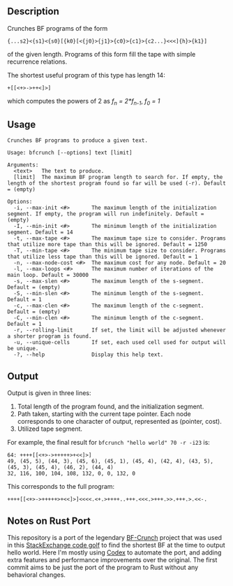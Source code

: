 
## Description

Crunches BF programs of the form
```
{...s2}<{s1}<{s0}[{k0}[<{j0}>{j1}>{c0}>{c1}>{c2...}<<<]{h}>{k1}]
```
of the given length. Programs of this form fill the tape with simple recurrence relations.

The shortest useful program of this type has length 14:
```
+[[<+>->++<]>]
```
which computes the powers of 2 as _f<sub>n</sub> = 2*f<sub>n-1</sub>_, _f<sub>0</sub> = 1_

## Usage

```
Crunches BF programs to produce a given text.

Usage: bfcrunch [--options] text [limit]

Arguments:
  <text>   The text to produce.
  [limit]  The maximum BF program length to search for. If empty, the length of the shortest program found so far will be used (-r). Default = (empty)

Options:
  -i, --max-init <#>       The maximum length of the initialization segment. If empty, the program will run indefinitely. Default = (empty)
  -I, --min-init <#>       The minimum length of the initialization segment. Default = 14
  -t, --max-tape <#>       The maximum tape size to consider. Programs that utilize more tape than this will be ignored. Default = 1250
  -T, --min-tape <#>       The minimum tape size to consider. Programs that utilize less tape than this will be ignored. Default = 1
  -n, --max-node-cost <#>  The maximum cost for any node. Default = 20
  -l, --max-loops <#>      The maximum number of iterations of the main loop. Default = 30000
  -s, --max-slen <#>       The maximum length of the s-segment. Default = (empty)
  -S, --min-slen <#>       The minimum length of the s-segment. Default = 1
  -c, --max-clen <#>       The maximum length of the c-segment. Default = (empty)
  -C, --min-clen <#>       The minimum length of the c-segment. Default = 1
  -r, --rolling-limit      If set, the limit will be adjusted whenever a shorter program is found.
  -u, --unique-cells       If set, each used cell used for output will be unique.
  -?, --help               Display this help text.
```

## Output ##

Output is given in three lines:
 1. Total length of the program found, and the initialization segment.
 2. Path taken, starting with the current tape pointer. Each node
    corresponds to one character of output, represented as (pointer,
    cost).
 3. Utilized tape segment.
 
For example, the final result for `bfcrunch "hello world" 70 -r -i23` is:
```
64: ++++[[<+>->+++++>+<<]>]
49, (45, 5), (44, 3), (45, 6), (45, 1), (45, 4), (42, 4), (43, 5), (45, 3), (45, 4), (46, 2), (44, 4)
32, 116, 100, 104, 108, 132, 0, 0, 132, 0
```
This corresponds to the full program:
```
++++[[<+>->+++++>+<<]>]<<<<.<+.>++++..+++.<<<.>+++.>>.+++.>.<<-.
```

## Notes on Rust Port
This repository is a port of the legendary
[BF-Crunch](https://github.com/primo-ppcg/BF-Crunch) project that was
used in this [StackExchange code
golf](https://codegolf.stackexchange.com/questions/55422/hello-world/163590#163590)
to find the shortest BF at the time to output hello world. Here I'm
mostly using [Codex](https://chatgpt.com/codex) to automate the port,
and adding extra features and performance improvements over the
original. The first commit aims to be just the port of the program to
Rust without any behavioral changes.
